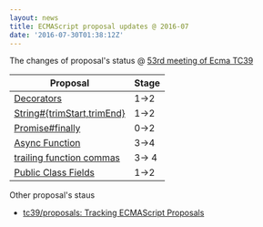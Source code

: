 ```yaml
---
layout: news
title: ECMAScript proposal updates @ 2016-07
date: '2016-07-30T01:38:12Z'
---
```


The changes of proposal's status @ [53rd meeting of Ecma TC39](https://github.com/tc39/agendas/blob/master/2016/07.md "53rd meeting of Ecma TC39")


| Proposal                                                                                                                                                                                         | Stage |
|--------------------------------------------------------------------------------------------------------------------------------------------------------------------------------------------------|-------|
| [Decorators](https://ecmascript-daily.github.io/2016/07/29/move-decorators-to-stage-2-per-july-2016-tc39-meeting-tc39-proposals-97eb62f "Decorators")                                            | 1->2  |
| [String#{trimStart,trimEnd}](https://ecmascript-daily.github.io/2016/07/29/move-string-trimstart-trimend-to-stage-2-per-july-2016-tc39-meet-tc39-proposals-f51e3f5 "String#{trimStart,trimEnd}") | 1->2  |
| [Promise#finally](https://ecmascript-daily.github.io/2016/07/29/move-promise-finally-to-stage-2-per-july-2016-tc39-meeting-tc39-proposals-a669637 "Promise#finally")                             | 0->2  |
| [Async Function](https://ecmascript-daily.github.io/2016/07/29/move-async-functions-to-stage-4-per-july-2016-tc39-meeting-tc39-proposals-e8c0354 "Async Function")                               | 3->4  |
| [trailing function commas](https://ecmascript-daily.github.io/2016/07/29/move-trailing-function-commas-to-stage-4-per-july-2016-tc39-meeting-tc39-proposals-6826a19 "trailing function commas")  | 3-> 4 |
| [Public Class Fields](https://ecmascript-daily.github.io/2016/07/29/class-fields-proposal-stage-2-tc39-proposals-52d915b "Public Class Fields")                                                  | 1->2  |

Other proposal's staus 

- [tc39/proposals: Tracking ECMAScript Proposals](https://github.com/tc39/proposals "tc39/proposals: Tracking ECMAScript Proposals")